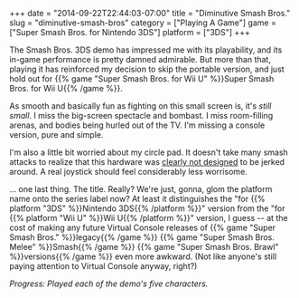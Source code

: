 +++
date = "2014-09-22T22:44:03-07:00"
title = "Diminutive Smash Bros."
slug = "diminutive-smash-bros"
category = ["Playing A Game"]
game = ["Super Smash Bros. for Nintendo 3DS"]
platform = ["3DS"]
+++

The Smash Bros. 3DS demo has impressed me with its playability, and its in-game performance is pretty damned admirable.  But more than that, playing it has reinforced my decision to skip the portable version, and just hold out for {{% game "Super Smash Bros. for Wii U" %}}Super Smash Bros. for Wii U{{% /game %}}.

As smooth and basically fun as fighting on this small screen is, it's <i>still small</i>.  I miss the big-screen spectacle and bombast.  I miss room-filling arenas, and bodies being hurled out of the TV.  I'm missing a console version, pure and simple.

I'm also a little bit worried about my circle pad.  It doesn't take many smash attacks to realize that this hardware was <a href="http://www.nintendolife.com/news/2014/09/super_smash_bros_for_nintendo_3ds_brings_circle_pad_doom_in_japan">clearly not designed</a> to be jerked around.  A real joystick should feel considerably less worrisome.

... one last thing.  The title.  Really?  We're just, gonna, glom the platform name onto the series label now?  At least it distinguishes the "for {{% platform "3DS" %}}Nintendo 3DS{{% /platform %}}" version from the "for {{% platform "Wii U" %}}Wii U{{% /platform %}}" version, I guess -- at the cost of making any future Virtual Console releases of {{% game "Super Smash Bros." %}}legacy{{% /game %}} {{% game "Super Smash Bros. Melee" %}}Smash{{% /game %}} {{% game "Super Smash Bros. Brawl" %}}versions{{% /game %}} even more awkward.  (Not like anyone's still paying attention to Virtual Console anyway, right?)

<i>Progress: Played each of the demo's five characters.</i>